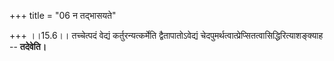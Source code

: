 +++
title = "06 न तद्भासयते"

+++
।।15.6।। तच्चेत्पदं वेद्यं कर्तुरन्यत्कर्मेति द्वैतापातोऽवेद्यं
चेदपुमर्थत्वात्प्रेप्सितत्वासिद्धिरित्याशङ्क्याह -- **तदेवेति।**
